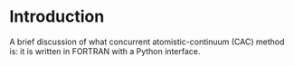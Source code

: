 # Introduction

A brief discussion of what concurrent atomistic-continuum \(CAC\) method is: it is written in FORTRAN with a Python interface.